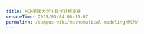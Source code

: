```yaml
---
title: MCM美国大学生数学建模竞赛
createTime: 2025/03/04 06:19:07
permalink: /campus-wiki/mathematical-modeling/MCM/
---
```

